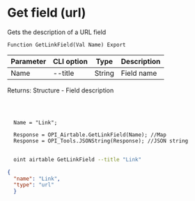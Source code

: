 ﻿---
sidebar_position: 10
---

# Get field (url)
 Gets the description of a URL field



`Function GetLinkField(Val Name) Export`

  | Parameter | CLI option | Type | Description |
  |-|-|-|-|
  | Name | --title | String | Field name |

  
  Returns:  Structure - Field description

<br/>




```bsl title="Code example"
  
  Name = "Link";
  
  Response = OPI_Airtable.GetLinkField(Name); //Map
  Response = OPI_Tools.JSONString(Response); //JSON string
```



```sh title="CLI command example"
    
  oint airtable GetLinkField --title "Link"

```

```json title="Result"
{
  "name": "Link",
  "type": "url"
  }
```
